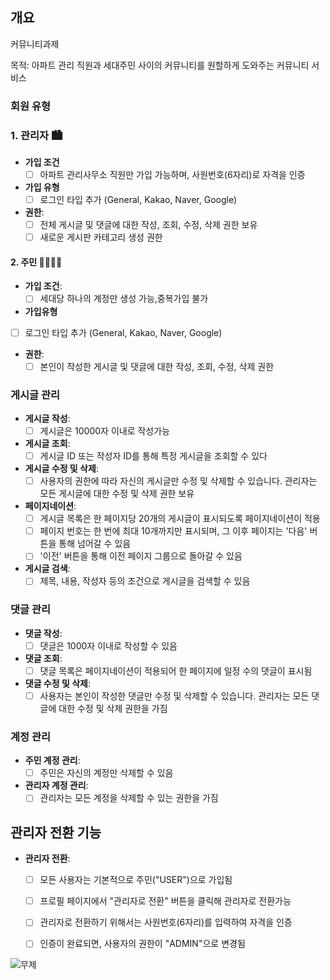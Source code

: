 ## 개요
커뮤니티과제 

목적: 아파트 관리 직원과 세대주민 사이의 커뮤니티를 원할하게 도와주는 커뮤니티 서비스 


###  회원 유형

### 1. 관리자 🏙
- **가입 조건**       
   - [ ] 아파트 관리사무소 직원만 가입 가능하며, 사원번호(6자리)로 자격을 인증
 - **가입 유형**
   - [ ] 로그인 타입 추가 (General, Kakao, Naver, Google) 
- **권한**:
  - [ ] 전체 게시글 및 댓글에 대한 작성, 조회, 수정, 삭제 권한 보유
  - [ ] 새로운 게시판 카테고리 생성 권한

#### 2. 주민 🧍‍♀️🧍‍♂️
- **가입 조건**: 
  - [ ] 세대당 하나의 계정만 생성 가능,중복가입 불가
- **가입유형** 
- [ ] 로그인 타입 추가 (General, Kakao, Naver, Google) 
- **권한**:
  - [ ] 본인이 작성한 게시글 및 댓글에 대한 작성, 조회, 수정, 삭제 권한

### 게시글 관리

- **게시글 작성**: 
  - [ ] 게시글은 10000자 이내로 작성가능
- **게시글 조회**: 
  - [ ] 게시글 ID 또는 작성자 ID를 통해 특정 게시글을 조회할 수 있다
- **게시글 수정 및 삭제**: 
  - [ ] 사용자의 권한에 따라 자신의 게시글만 수정 및 삭제할 수 있습니다. 관리자는 모든 게시글에 대한 수정 및 삭제 권한 보유
- **페이지네이션**: 
  - [ ] 게시글 목록은 한 페이지당 20개의 게시글이 표시되도록 페이지네이션이 적용
  - [ ] 페이지 번호는 한 번에 최대 10개까지만 표시되며, 그 이후 페이지는 '다음' 버튼을 통해 넘어갈 수 있음
  - [ ] '이전' 버튼을 통해 이전 페이지 그룹으로 돌아갈 수 있음
- **게시글 검색**: 
  - [ ] 제목, 내용, 작성자 등의 조건으로 게시글을 검색할 수 있음

### 댓글 관리

- **댓글 작성**: 
  - [ ] 댓글은 1000자 이내로 작성할 수 있음
- **댓글 조회**: 
  - [ ] 댓글 목록은 페이지네이션이 적용되어 한 페이지에 일정 수의 댓글이 표시됨
- **댓글 수정 및 삭제**: 
  - [ ] 사용자는 본인이 작성한 댓글만 수정 및 삭제할 수 있습니다. 관리자는 모든 댓글에 대한 수정 및 삭제 권한을 가짐

### 계정 관리

- **주민 계정 관리**: 
  - [ ] 주민은 자신의 계정만 삭제할 수 있음
- **관리자 계정 관리**: 
  - [ ] 관리자는 모든 계정을 삭제할 수 있는 권한을 가짐

## 관리자 전환 기능

- **관리자 전환**:
  - [ ] 모든 사용자는 기본적으로 주민("USER")으로 가입됨
  - [ ] 프로필 페이지에서 "관리자로 전환" 버튼을 클릭해 관리자로 전환가능
  - [ ] 관리자로 전환하기 위해서는 사원번호(6자리)를 입력하여 자격을 인증
  - [ ] 인증이 완료되면, 사용자의 권한이 "ADMIN"으로 변경됨


![무제](https://github.com/user-attachments/assets/f3023172-4919-439d-bc8a-818a9b10df97)


        


